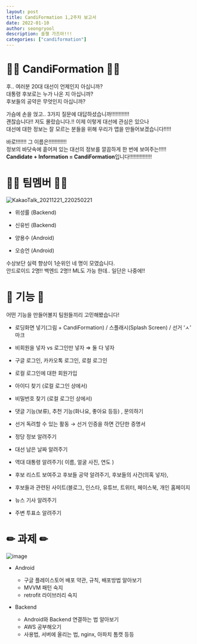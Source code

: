 ```yaml
---
layout: post
title: CandiFormation 1,2주차 보고서
date: 2022-01-10
author: seongryool
description: 솔챌 가즈아!!!
categories: ["candiformation"]
---
```


# 👨‍💼 CandiFormation 👩‍💼

후.. 여러분 20대 대선이 언제인지 아십니까?  
대통령 후보로는 누가 나온 지 아십니까?  
후보들의 공약은 무엇인지 아십니까?

가슴에 손을 얹고.. 3가지 질문에 대답하셨습니까!!!!!!!!!!!!  
괜찮습니다!! 저도 몰랐습니다.!! 이제 이렇게 대선에 관심은 있으나  
대선에 대한 정보는 잘 모르는 분들을 위해 우리가 앱을 만들어보겠습니다!!!!!

바로!!!!!!! 그 이름은!!!!!!!!!!!!  
정보의 바닷속에 흩어져 있는 대선의 정보를 깔끔하게 한 번에 보여주는!!!!!  
**Candidate + Information = CandiFormation**입니다!!!!!!!!!!!!!!!

# 👩‍💻 팀멤버 👨‍💻

![KakaoTalk_20211221_220250221](https://user-images.githubusercontent.com/66999675/148633491-889a1d83-b9f5-499e-a114-acae8b829903.png)

- 위성률 (Backend)
- 신유빈 (Backend)

- 양용수 (Android)
- 오승언 (Android)

수상보단 실력 향상이 1순위인 네 명이 모였습니다.  
안드로이드 2명!! 백엔드 2명!! ML도 가능 한데.. 일단은 나중에!!

# 📃 기능 📃

어떤 기능을 만들어볼지 팀원들끼리 고민해봤습니다!

- 로딩화면 넣기(그림 + CandiFormation) / 스플래시(Splash Screen) / 선거 ‘ㅅ’ 마크
- 비회원을 넣자 vs 로그인만 넣자 ⇒ 둘 다 넣자
- 구글 로그인, 카카오톡 로그인, 로컬 로그인
- 로컬 로그인에 대한 회원가입
- 아이디 찾기 (로컬 로그인 상에서)
- 비밀번호 찾기 (로컬 로그인 상에서)
- 댓글 기능(보류), 추천 기능(화나요, 좋아요 등등) , 문의하기
- 선거 독려할 수 있는 활동 → 선거 인증을 하면 간단한 증명서

- 정당 정보 알려주기
- 대선 남은 날짜 알려주기
- 역대 대통령 알려주기( 이름, 얼굴 사진, 연도 )
- 후보 리스트 보여주고 후보들 공약 알려주기, 후보들의 사건(의혹 넣자),
- 후보들과 관련된 사이트(블로그, 인스타, 유튜브, 트위터, 페이스북, 개인 홈페이지
- 뉴스 기사 알려주기
- 주변 투표소 알려주기

# ✏ 과제 ✏

![image](https://user-images.githubusercontent.com/66999675/148734850-b6e42d6d-94b6-416d-8641-9f000f0c6d3b.png)

- Android

  - 구글 플레이스토어 배포 약관, 규칙, 배포방법 알아보기
  - MVVM 패턴 숙지
  - retrofit 라이브러리 숙지

- Backend
  - Android와 Backend 연결하는 법 알아보기
  - AWS 공부해오기
  - 사용법, 서버에 올리는 법, nginx, 아파치 톰캣 등등
